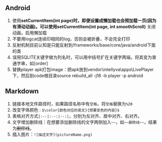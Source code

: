 ## Android
1. 使用**setCurrentItem(int page)**时，即便设置成懒加载也会预加载一页(因为有滑动动画)。可以使用**setCurrentItem(int page, int smoothScroll)** 关闭动画，启用懒加载
2. 不要用logcat连续印相同的log，否则会被折叠，不会完全打印
3. 反射机制目前认知是只能反射到/frameworks/base/core/java/android下面的类
4. 误用SQLITE关键字做为列名时，可以用中括号扩在关键字两端，将其变为普通字串，如[order]
5. 替换player apk打包image：把apk放到vendor\intellyva\apps\LivePlayer下，然后到code根目录source rebuild_all -j16 -b player -p android

## Markdown
1. 链接本地文件路径时，如果路径名称中有`空格`，将`空格`替换为`%20`
2. 改变字体颜色 : `$\color{颜色对应的英文}{想要变色的内容}$`
3. 表格对齐方式`|:--|:--:|--:|`，分别为左对齐、居中对齐、右对齐。
4. 文字增加删除线：在想要添加删除线的文字两侧加入`~~`，如`~~删除线~~`，结果为~~删除线~~。
5. 插入图片：`![描述文字](pictureName.png)`